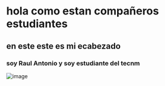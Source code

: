 # hola como estan compañeros estudiantes 
## en este este es mi ecabezado 
### soy Raul  Antonio y soy estudiante del tecnm
![image](https://user-images.githubusercontent.com/91574566/202828027-91b9411c-f5eb-4a2c-85c7-86b809bf9837.png)
